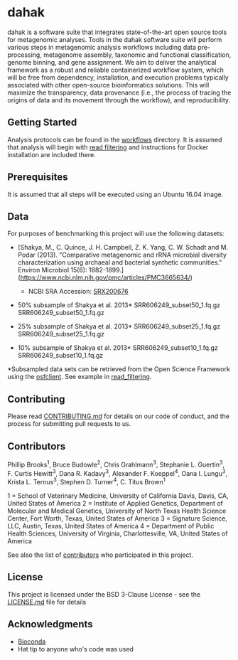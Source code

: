 
# dahak

dahak is a software suite that integrates state-of-the-art open source tools for metagenomic analyses. Tools in the dahak software suite will perform various steps in metagenomic analysis workflows including data pre-processing, metagenome assembly, taxonomic and functional classification, genome binning, and gene assignment. We aim to deliver the analytical framework as a robust and reliable containerized workflow system, which will be free from dependency, installation, and execution problems typically associated with other open-source bioinformatics solutions. This will maximize the transparency, data provenance (i.e., the process of tracing the origins of data and its movement through the workflow), and reproducibility.

## Getting Started

Analysis protocols can be found in the [workflows](https://github.com/dahak-metagenomics/dahak/tree/master/workflows) directory. It is assumed that analysis will begin with [read filtering](https://github.com/dahak-metagenomics/dahak/tree/master/workflows/read_filtering) and instructions for Docker installation are included there. 

## Prerequisites

It is assumed that all steps will be executed using an Ubuntu 16.04 image. 

## Data 
For purposes of benchmarking this project will use the following datasets: 

- [Shakya, M., C. Quince, J. H. Campbell, Z. K. Yang, C. W. Schadt and M. Podar (2013). "Comparative metagenomic and rRNA microbial diversity characterization using archaeal and bacterial synthetic communities." Environ Microbiol 15(6): 1882-1899.] (https://www.ncbi.nlm.nih.gov/pmc/articles/PMC3665634/)
  - NCBI SRA Accession: [SRX200676](https://www.ncbi.nlm.nih.gov/sra/?term=SRX200676)

- 50% subsample of Shakya et al. 2013*
  SRR606249_subset50_1.fq.gz
  SRR606249_subset50_1.fq.gz

- 25% subsample of Shakya et al. 2013*
  SRR606249_subset25_1.fq.gz
  SRR606249_subset25_1.fq.gz
  
- 10% subsample of Shakya et al. 2013*
  SRR606249_subset10_1.fq.gz
  SRR606249_subset10_1.fq.gz

*Subsampled data sets can be retrieved from the Open Science Framework using the [osfclient](https://github.com/dib-lab/osf-cli). See example in [read_filtering](https://github.com/dahak-metagenomics/dahak/tree/master/workflows/read_filtering). 

## Contributing

Please read [CONTRIBUTING.md](https://gist.github.com/PurpleBooth/b24679402957c63ec426) for details on our code of conduct, and the process for submitting pull requests to us.

## Contributors

Phillip Brooks<sup>1</sup>, Bruce Budowle<sup>2</sup>, Chris Grahlmann<sup>3</sup>, Stephanie L. Guertin<sup>3</sup>, F. Curtis Hewitt<sup>3</sup>, Dana R. Kadavy<sup>3</sup>, Alexander F. Koeppel<sup>4</sup>, Oana I. Lungu<sup>3</sup>, Krista L. Ternus<sup>3</sup>, Stephen D. Turner<sup>4</sup>, C. Titus Brown<sup>1</sup>

1 = School of Veterinary Medicine, University of California Davis, Davis, CA, United States of America 
2 = Institute of Applied Genetics, Department of Molecular and Medical Genetics, University of North Texas Health Science Center, Fort Worth, Texas, United States of America
3 = Signature Science, LLC, Austin, Texas, United States of America
4 = Department of Public Health Sciences, University of Virginia, Charlottesville, VA, United States of America

See also the list of [contributors](https://github.com/dahak-metagenomics/dahak/graphs/contributors) who participated in this project.

## License

This project is licensed under the BSD 3-Clause License - see the [LICENSE.md](LICENSE.md) file for details

## Acknowledgments

* [Bioconda](https://bioconda.github.io) 
* Hat tip to anyone who's code was used

